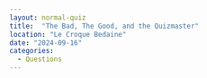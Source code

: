```yaml
---
layout: normal-quiz
title:  "The Bad, The Good, and the Quizmaster"
location: "Le Croque Bedaine"
date: "2024-09-16"
categories:
  - Questions
---
```




